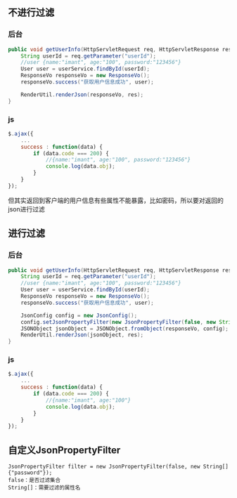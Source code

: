 ## 不进行过滤

### 后台

```java
public void getUserInfo(HttpServletRequest req, HttpServletResponse res) {
    String userId = req.getParameter("userId");
    //user {name:"imant", age:"100", password:"123456"}
    User user = userService.findById(userId);
    ResponseVo responseVo = new ResponseVo();
    responseVo.success("获取用户信息成功", user);

    RenderUtil.renderJson(responseVo, res);
}
```

### js

```js
$.ajax({
    ...
    success : function(data) {
        if (data.code === 200) {
            //{name:"imant", age:"100", password:"123456"}
            console.log(data.obj);
        }
    }
});
```

但其实返回到客户端的用户信息有些属性不能暴露，比如密码，所以要对返回的json进行过滤

## 进行过滤

### 后台

```java
public void getUserInfo(HttpServletRequest req, HttpServletResponse res) {
    String userId = req.getParameter("userId");
    //user {name:"imant", age:"100", password:"123456"}
    User user = userService.findById(userId);
    ResponseVo responseVo = new ResponseVo();
    responseVo.success("获取用户信息成功", user);

    JsonConfig config = new JsonConfig();
    config.setJsonPropertyFilter(new JsonPropertyFilter(false, new String[]{"password"}));
    JSONObject jsonObject = JSONObject.fromObject(responseVo, config);
    RenderUtil.renderJson(jsonObject, res);
}
```

### js

```js
$.ajax({
    ...
    success : function(data) {
        if (data.code === 200) {
            //{name:"imant", age:"100"}
            console.log(data.obj);
        }
    }
});
```

## 自定义JsonPropertyFilter

    JsonPropertyFilter filter = new JsonPropertyFilter(false, new String[]{"password"});
    false：是否过滤集合
    String[]：需要过滤的属性名